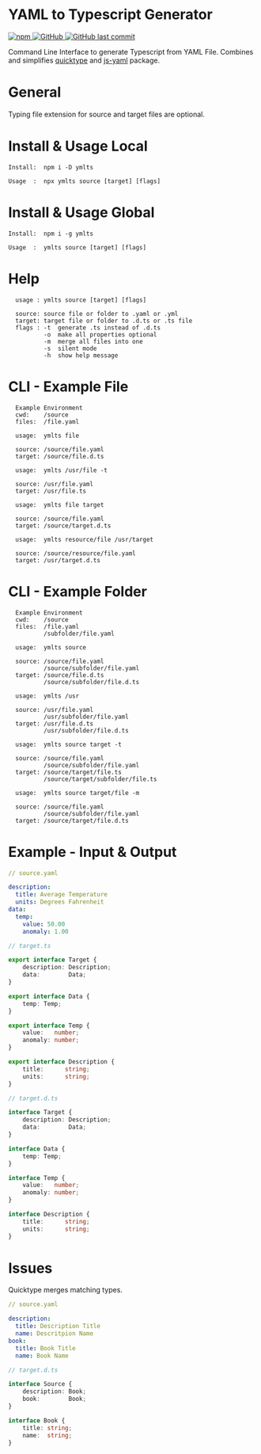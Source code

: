 # YAML to Typescript Generator
<a href="https://www.npmjs.com/package/ymlts">
  <img alt="npm" src="https://img.shields.io/npm/v/ymlts?style=for-the-badge">
</a>
<a href="https://github.com/LaCocoRoco/ymlts/blob/master/LICENSE">
  <img alt="GitHub" src="https://img.shields.io/github/license/lacocoroco/ymlts.svg?style=for-the-badge" />
</a>
<a href="https://github.com/LaCocoRoco/ymlts">
  <img alt="GitHub last commit" src="https://img.shields.io/github/last-commit/lacocoroco/ymlts?style=for-the-badge">
</a>

Command Line Interface to generate Typescript from YAML File.
Combines and simplifies [quicktype](https://github.com/quicktype/quicktype) and [js-yaml](https://github.com/nodeca/js-yaml) package.

# General
Typing file extension for source and target files are optional.

# Install & Usage Local 
```
Install:  npm i -D ymlts

Usage  :  npx ymlts source [target] [flags]
```

# Install & Usage Global
```
Install:  npm i -g ymlts

Usage  :  ymlts source [target] [flags]
```

# Help 
```
  usage : ymlts source [target] [flags]

  source: source file or folder to .yaml or .yml
  target: target file or folder to .d.ts or .ts file
  flags : -t  generate .ts instead of .d.ts
          -o  make all properties optional
          -m  merge all files into one
          -s  silent mode
          -h  show help message
```

# CLI - Example File
```
  Example Environment
  cwd:    /source
  files:  /file.yaml
```
```
  usage:  ymlts file

  source: /source/file.yaml
  target: /source/file.d.ts
```
```
  usage:  ymlts /usr/file -t

  source: /usr/file.yaml
  target: /usr/file.ts
```
```
  usage:  ymlts file target

  source: /source/file.yaml
  target: /source/target.d.ts
```
```
  usage:  ymlts resource/file /usr/target

  source: /source/resource/file.yaml
  target: /usr/target.d.ts
```

# CLI - Example Folder
```
  Example Environment
  cwd:    /source
  files:  /file.yaml
          /subfolder/file.yaml
```
```
  usage:  ymlts source

  source: /source/file.yaml
          /source/subfolder/file.yaml         
  target: /source/file.d.ts
          /source/subfolder/file.d.ts
```
```
  usage:  ymlts /usr

  source: /usr/file.yaml
          /usr/subfolder/file.yaml         
  target: /usr/file.d.ts
          /usr/subfolder/file.d.ts
```
```
  usage:  ymlts source target -t

  source: /source/file.yaml
          /source/subfolder/file.yaml         
  target: /source/target/file.ts
          /source/target/subfolder/file.ts
```
```
  usage:  ymlts source target/file -m

  source: /source/file.yaml
          /source/subfolder/file.yaml         
  target: /source/target/file.d.ts
```
# Example - Input & Output
```yaml
// source.yaml

description:
  title: Average Temperature
  units: Degrees Fahrenheit
data:
  temp:
    value: 50.00
    anomaly: 1.00
```
```typescript
// target.ts

export interface Target {
    description: Description;
    data:        Data;
}

export interface Data {
    temp: Temp;
}

export interface Temp {
    value:   number;
    anomaly: number;
}

export interface Description {
    title:      string;
    units:      string;
}

```
```typescript
// target.d.ts

interface Target {
    description: Description;
    data:        Data;
}

interface Data {
    temp: Temp;
}

interface Temp {
    value:   number;
    anomaly: number;
}

interface Description {
    title:      string;
    units:      string;
}
```

# Issues
Quicktype merges matching types.
```yaml
// source.yaml

description:
  title: Description Title
  name: Descritpion Name
book:
  title: Book Title
  name: Book Name
```
```typescript
// target.d.ts

interface Source {
    description: Book;
    book:        Book;
}

interface Book {
    title: string;
    name:  string;
}
```